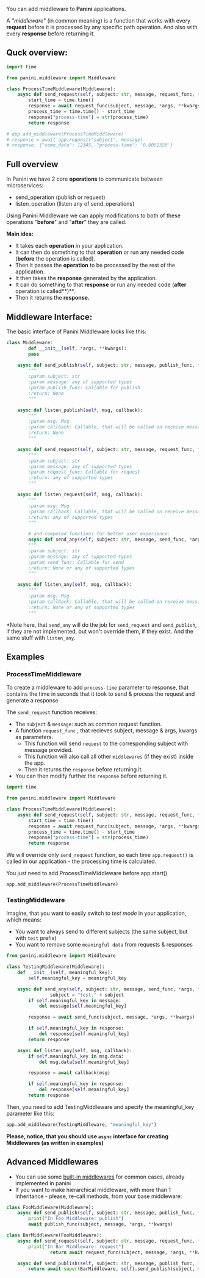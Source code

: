 You can add middleware to **Panini** applications.

A *"middleware"* (in common meaning) is a function that works with every **request** before it is processed by any specific path operation. And also with every **response** before returning it.

## Quck overview:

```python
import time

from panini.middleware import Middleware

class ProcessTimeMiddleware(Middleware):
    async def send_request(self, subject: str, message, request_func, *args, **kwargs):
        start_time = time.time()
        response = await request_func(subject, message, *args, **kwargs)
        process_time = time.time() - start_time
        response["process-time"] = str(process_time)
        return response

# app.add_middleware(ProcessTimeMiddleware)
# response = await app.request("subject", message)
# response: {"some_data": 12345, "process-time": '0.0051320'}
```

## Full overview

In Panini we have 2 core **operations** to communicate between microservices:

- send_operation (publish or request)
- listen_operation (listen any of send_operations)

Using Panini Middleware we can apply modifications to both of these operations "**before**" and "**after**" they are called.

**Main idea:**

- It takes each **operation** in your application.
- It can then do something to that **operation** or run any needed code (**before** the operation is called).
- Then it passes the **operation** to be processed by the rest of the application.
- It then takes the **response** generated by the application.
- It can do something to that **response** or run any needed code
(**after** operation is called**)**.
- Then it returns the **response.**

## Middleware Interface:

The basic interface of Panini Middleware looks like this:

```python
class Middleware:
		def __init__(self, *args, **kwargs):
        pass

    async def send_publish(self, subject: str, message, publish_func, *args, **kwargs):
        """
        :param subject: str
        :param message: any of supported types
        :param publish_func: Callable for publish
        :return: None
        """

    async def listen_publish(self, msg, callback):
        """
        :param msg: Msg
        :param callback: Callable, that will be called on receive message
        :return: None
        """

    async def send_request(self, subject: str, message, request_func, *args, **kwargs):
        """
        :param subject: str
        :param message: any of supported types
        :param request_func: Callable for request
        :return: any of supported types
        """

    async def listen_request(self, msg, callback):
        """
        :param msg: Msg
        :param callback: Callable, that will be called on receive message
        :return: any of supported types
        """

		# and composed functions for better user experience:
		async def send_any(self, subject: str, message, send_func, *args, **kwargs):
        """
        :param subject: str
        :param message: any of supported types
        :param send_func: Callable for send
        :return: None or any of supported types
        """

    async def listen_any(self, msg, callback):
        """
        :param msg: Msg
        :param callback: Callable, that will be called on receive message
        :return: None or any of supported types
        """
```

*Note here, that `send_any` will do the job for `send_request` and `send_publish`, if they are not implemented, but won't override them, if they exist. And the same stuff with `listen_any`.

## Examples

### ProcessTimeMiddleware

To create a middleware to add `process-time` parameter to response, that contains the time in seconds that it took to send & process the request and generate a response

The `send_request` function receives:

- The `subject` & `message`: such as common request function.
- A function `request_func` , that recieves subject, message & args, kwargs as parameters.
    - This function will send `request` to the corresponding subject with message provided.
    - This function will also call all other `middlewares` (if they exist) inside the app.
    - Then it returns the `response` before returning it.
- You can then modify further the `response` before returning it.

```python
import time

from panini.middleware import Middleware

class ProcessTimeMiddleware(Middleware):
    async def send_request(self, subject: str, message, request_func, *args, **kwargs):
        start_time = time.time()
        response = await request_func(subject, message, *args, **kwargs)
        process_time = time.time() - start_time
        response["process-time"] = str(process_time)
        return response
```

We will override only `send_request` function, so each time `app.request()` is called in our application - the processing time is calculated.

You just need to add ProcessTimeMiddleware before app.start()

```python
app.add_middleware(ProcessTimeMiddleware)
```

### TestingMiddleware

Imagine, that you want to easily switch to *test mode* in your application, which means:

- You want to always send to different subjects (the same subject, but with `test` prefix)
- You want to remove some `meaningful data` from requests & responses

```python
from panini.middleware import Middleware

class TestingMiddleware(Middleware):
    def __init__(self, meaningful_key):
        self.meaningful_key = meaningful_key

    async def send_any(self, subject: str, message, send_func, *args, **kwargs):
				subject = "test." + subject
        if self.meaningful_key in message:
            del message[self.meaningful_key]

        response = await send_func(subject, message, *args, **kwargs)

        if self.meaningful_key in response:
            del response[self.meaningful_key]
        return response

    async def listen_any(self, msg, callback):
        if self.meaningful_key in msg.data:
            del msg.data[self.meaningful_key]

        response = await callback(msg)

        if self.meaningful_key in response:
            del response[self.meaningful_key]
        return response
```

Then, you need to add TestingMiddleware and specify the meaningful_key parameter like this:

```python
app.add_middleware(TestingMiddleware, "meaningful_key")
```

**Please, notice, that you should use `async` interface for creating Middlewares 
(as written in examples)**

## Advanced Middlewares

- You can use some [built-in middlewares](https://github.com/lwinterface/panini/tree/master/panini/middleware) for common cases, already implemented in panini
- If you want to make hierarchical middleware, with more than 1 inheritance - 
please, re-call methods, from your base middleware:

```python
class FooMiddleware(Middleware):
    async def send_publish(self, subject: str, message, publish_func, *args, **kwargs):
        print("In Foo Middleware: publish")
        await publish_func(subject, message, *args, **kwargs)

class BarMiddleware(FooMiddleware):
    async def send_request(self, subject: str, message, request_func, *args, **kwargs):
        print("In Bar Middleware: request")
				return await request_func(subject, message, *args, **kwargs)

    async def send_publish(self, subject: str, message, publish_func, *args, **kwargs):
        return await super(BarMiddleware, self).send_publish(subject, message, *args, **kwargs)
```